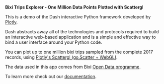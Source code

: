 **Bixi Trips Explorer - One Million Data Points Plotted with Scattergl**

This is a demo of the Dash interactive Python framework developed by [Plotly](https://plot.ly/).

Dash abstracts away all of the technologies and protocols required to build an interactive web-based application and is a simple and effective way to bind a user interface around your Python code.

You can plot up to one million bixi trips sampled from the complete 2017 records, using [Plotly's Scattergl (go.Scatter + WebGL)](https://plot.ly/python/webgl-vs-svg/). 

The data used in this app comes from Bixi [Open Data programme](https://www.bixi.com/en/open-data).

To learn more check out our [documentation](https://plot.ly/dash).
